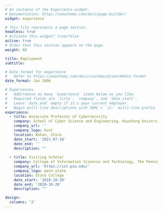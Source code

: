 ```yaml
---
# An instance of the Experience widget.
# Documentation: https://wowchemy.com/docs/page-builder/
widget: experience

# This file represents a page section.
headless: true
# Activate this widget? true/false
active: true
# Order that this section appears on the page.
weight: 60

title: Employment
subtitle:

# Date format for experience
#   Refer to https://wowchemy.com/docs/customization/#date-format
date_format: Jan 2006

# Experiences.
#   Add/remove as many `experience` items below as you like.
#   Required fields are `title`, `company`, and `date_start`.
#   Leave `date_end` empty if it's your current employer.
#   Begin multi-line descriptions with YAML's `|2-` multi-line prefix.
experience:
  - title: Associate Professor of Cybersecurity
    company: School of Cyber Science and Engineering, Huazhong University of Science and Technology
    company_url: ''
    company_logo: hust
    location: Wuhan, China
    date_start: '2021-07-10'
    date_end: ''
    description: ""
        
  - title: Visiting Scholar
    company: College of Information Sciences and Technology, The Pennsylvania State University
    company_url: 'https://ist.psu.edu/'
    company_logo: penn-state
    location: State College
    date_start: '2018-10-30'
    date_end: '2020-10-28'
    description: ""

design:
  columns: '2'
---
```

